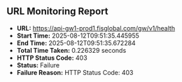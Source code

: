 ## URL Monitoring Report

- **URL:** https://api-gw1-prod1.fisglobal.com/gw/v1/health
- **Start Time:** 2025-08-12T09:51:35.445955
- **End Time:** 2025-08-12T09:51:35.672284
- **Total Time Taken:** 0.226329 seconds
- **HTTP Status Code:** 403
- **Status:** Failure
- **Failure Reason:** HTTP Status Code: 403
